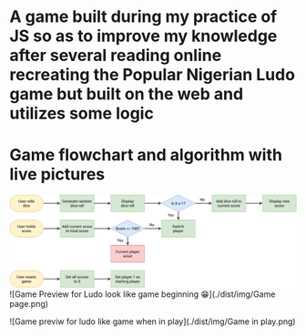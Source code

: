 # A game built during my practice of JS so as to improve my knowledge after several reading online recreating the Popular Nigerian Ludo game but built on the web and utilizes some logic

# Game flowchart and algorithm with live pictures

![Game flowchart](./dist/img/pig-game-flowchart.png)
![Game Preview for Ludo look like game beginning 😁](./dist/img/Game page.png)

![Game previw for ludo like game when in play](./dist/img/Game in play.png)
